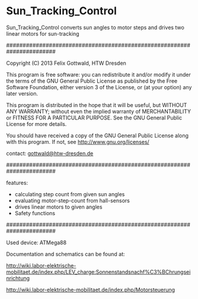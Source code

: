 Sun_Tracking_Control
===============

Sun_Tracking_Control converts sun angles to motor steps and drives two linear motors for sun-tracking

#######################################################################

Copyright (C) 2013  Felix Gottwald, HTW Dresden

  This program is free software: you can redistribute it and/or modify
  it under the terms of the GNU General Public License as published by
  the Free Software Foundation, either version 3 of the License, or
  (at your option) any later version.

  This program is distributed in the hope that it will be useful,
  but WITHOUT ANY WARRANTY; without even the implied warranty of
  MERCHANTABILITY or FITNESS FOR A PARTICULAR PURPOSE.  See the
  GNU General Public License for more details.

  You should have received a copy of the GNU General Public License
  along with this program.  If not, see <http://www.gnu.org/licenses/>

contact: gottwald@htw-dresden.de

#######################################################################

features:
- calculating step count from given sun angles 
- evaluating motor-step-count from hall-sensors 
- drives linear motors to given angles
- Safety functions 

#######################################################################

Used device: ATMega88

Documentation and schematics can be found at: 

http://wiki.labor-elektrische-mobilitaet.de/index.php/LEV_charge:Sonnenstandsnachf%C3%BChrungseinrichtung

http://wiki.labor-elektrische-mobilitaet.de/index.php/Motorsteuerung
